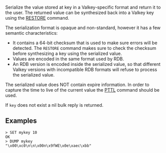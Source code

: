Serialize the value stored at key in a Valkey-specific format and return it to
the user.
The returned value can be synthesized back into a Valkey key using the [RESTORE](restore.md)
command.

The serialization format is opaque and non-standard, however it has a few
semantic characteristics:

* It contains a 64-bit checksum that is used to make sure errors will be
  detected.
  The `RESTORE` command makes sure to check the checksum before synthesizing a
  key using the serialized value.
* Values are encoded in the same format used by RDB.
* An RDB version is encoded inside the serialized value, so that different Valkey
  versions with incompatible RDB formats will refuse to process the serialized
  value.

The serialized value does NOT contain expire information.
In order to capture the time to live of the current value the [PTTL](pttl.md) command
should be used.

If `key` does not exist a nil bulk reply is returned.

## Examples

```
> SET mykey 10
OK
> DUMP mykey
"\x00\xc0\n\n\x00n\x9fWE\x0e\xaec\xbb"
```
